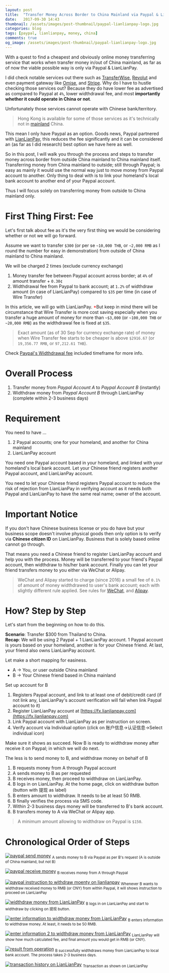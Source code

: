 ```yaml
---
layout: post
title:  "Transfer Money Across Border to China Mainland via Paypal & LianLianPay"
date:   2017-09-30 14:43
thumbnail: /assets/images/post-thumbnail/paypal-lianlianpay-logo.jpg
categories: blog
tags: [paypal, lianlianpay, money, china]
comments: true
og_image: /assets/images/post-thumbnail/paypal-lianlianpay-logo.jpg
---
```


With a quest to find a cheapest and obviously online money transferring service that works when transfer money in/out of China mainland, as far as of now the viable possible way is only via Paypal & LianLianPay.

I did check notable services out there such as [TransferWise](https://transferwise.com), [Revolut](https://www.revolut.com) and even payment gateway like [Omise](https://www.omise.co/), and [Stripe](https://stripe.com). Why do I have to hustle checking those services out? Because they do have lower fee as advertised as compared to Paypal at `4%`, lower widthdrawal fee, and most **importantly whether it could operate in China or not**.

Unfortunately those services cannot operate with Chinese bank/territory.

> Hong Kong is available for some of those services as it's technically not in [mainland](https://en.wikipedia.org/wiki/Mainland_China) China.

This mean I only have Paypal as an option. Goods news, Paypal partnered with [LianLianPay](https://fx.lianlianpay.com), this reduces the fee significantly and it can be considered an (as far as I did research) best option we have here as well.

So in this post, I will walk you through the process and steps to transfer money across border from outside China mainland to China mainland itself. Transferring money from China mainland to outside; still through Paypal; is easy as mainly it would use the normal way just to move money from Paypal account to another. Only thing to deal with is to link your homeland's local bank account to another end of your Paypal account.

Thus I will focus solely on transferring money from outside to China mainland only.

# First Thing First: **Fee**

Let's first talk about fee as it's the very first thing we would be considering whether or not we will go forward.

Assume we want to transfer `$300` (or per se `~10,000 THB`, or `~2,000 RMB` as I round the number for easy in demonstration) from outside of China mainland to China mainland. 

We will be charged 2 times (exclude currency exchange)

1. Money transfer fee between Paypal account across border; at `4%` of amount transfer + `0.30¢`
2. Widthdrawal fee from Paypal to bank account; at `1.2%` of widthdraw amount (in case of LianLianPay) compared to `$35` per time (in case of Wire Transfer)

In this article, we will go with LianLianPay. <font color="red">*</font>But keep in mind there will be circumstance that Wire Transfer is more cost saving especially when you transfer a huge amount of money for more than `~$3,000` (or `~100,000 THB` or `~20,000 RMB`) as the widthdrawal fee is fixed at `$35`.

> Exact amount (as of 30 Sep for currency exchange rate) of money when Wire Transfer fee starts to be cheaper is above `$2916.67` (or `19,356.77 RMB`, or `97,212.61 THB`).

Check [Paypal's Widthdrawal fee](https://www.paypal.com/c2/selfhelp/article/what-are-the-fees-for-withdrawing-funds-from-my-paypal-balance-faq2285/3) included timeframe for more info.

# Overall Process

1. Transfer money from _Paypal Account A_ to _Paypal Account B_ (instantly)
2. Widthdraw money from _Paypal Account B_ through LianLianPay (complete within 2-3 business days)


# Requirement

You need to have ...

1. 2 Paypal accounts; one for your homeland, and another for China mainland
2. LianLianPay account

You need one Paypal account based in your homeland, and linked with your homeland's local bank account. Let your Chinese friend registers another Paypal account, and LianLianPay account.

You need to let your Chinese friend registers Paypal account to reduce the risk of rejection from LianLianPay in verifying account as it needs both Paypal and LianLianPay to have the same real name; owner of the account.

# Important Notice

If you don't have Chinese business license or you do have but your business scope doesn't involve physical goods then only option is to verify via **Chinese citizen ID** on LianLianPay. Business that is solely based online cannot go through.

That means you need a Chinese friend to register LianLianPay account and help you with the process. Money will be transferred to your friend's Paypal account, then widthdraw to his/her bank account. Finally you can let your friend transfers money to you either via WeChat or Alipay.

> WeChat and Alipay started to charge (since 2016) a small fee of `0.1%` of amount of money widthdrawed to user's bank account; each with slightly different rule applied. See rules for [WeChat](https://chinachannel.co/new-wechat-service-charge/), and [Alipay](https://www.pymnts.com/news/payment-methods/2016/alipay-withdrawal-fee-charge/).

# How? Step by Step

Let's start from the beginning on how to do this.

**Scenario**: Transfer $300 from Thailand to China.  
**Recap**: We will be using 2 Paypal + 1 LianLianPay account. 1 Paypal account is yours based on your homeland, another is for your Chinese friend. At last, your friend also owns LianLianPay account.

Let make a short mapping for easiness.

* A -> You, or user outside China mainland
* B -> Your Chinese friend based in China mainland

Set up account for B

1. Registers Paypal account, and link to at least one of debit/credit card (if not link any, LianLianPay's account verification will fail when link Paypal account to it)
2. Register LianLianPay account at [https://fx.lianlianpay.com](https://fx.lianlianpay.com)
3. Link Paypal account with LianLianPay as per instruction on screen.
4. Verify account via Individual option (click on 账户信息->认证信息->Select individual icon)

Make sure it shows as succeed. Now B is ready to widthdraw money after receive it on Paypal; in which we will do next.

The less is to send money to B, and widthdraw money on behalf of B

1. B requests money from A through Paypal account
2. A sends money to B as per requested
3. B receives money, then proceed to widthdraw on LianLianPay.
4. B logs in on LianLianPay. At the home page, click on widthdraw button (button with 提现 as label)
5. B enters amount to widthdraw. It needs to be at least 50 RMB.
6. B finally verifies the process via SMS code.
7. Within 2-3 business days money will be transferred to B's bank account.
8. B transfers money to A via WeChat or Alipay app.

> A minimum amount allowing to widthdraw on Paypal is `$150`.

# Chronological Order of Steps

[![paypal send money](/assets/images/paypal-lianlianpay/send-money.png)](/assets/images/paypal-lianlianpay/send-money.png)
<sub class="img-tagline">A sends money to B via Paypal as per B's request (A is outside of China mainland, but not B)<sub>

[![paypal receive money](/assets/images/paypal-lianlianpay/receive-money.jpg)](/assets/images/paypal-lianlianpay/receive-money.jpg)
<sub class="img-tagline">B receives money from A through Paypal</sub>

[![paypal instruction to withdraw moenty on lianlianpay](/assets/images/paypal-lianlianpay/start-to-widthdraw.png)](/assets/images/paypal-lianlianpay/start-to-widthdraw.png)
<sub class="img-tagline">Whenever B wants to widthdraw received money to RMB (or CNY) from within Paypal, it will shows instruction to proceed on LianLianPay</sub>

[![widthdraw money from LianLianPay](/assets/images/paypal-lianlianpay/lianlianpay-login.png)](/assets/images/paypal-lianlianpay/lianlianpay-login.png)
<sub class="img-tagline">B logs in on LianLianPay and start to widthdraw by clicking on 提现 button.</sub>

[![enter information to widthdraw money from LianLianPay](/assets/images/paypal-lianlianpay/form-widthdraw.png)](/assets/images/paypal-lianlianpay/form-widthdraw.png)
<sub class="img-tagline">B enters information to widthdraw money. At least, it needs to be 50 RMB.</sub>

[![enter information 2 to widthdraw money from LianLianPay](/assets/images/paypal-lianlianpay/form2-widthdraw.png)](/assets/images/paypal-lianlianpay/form2-widthdraw.png)
<sub class="img-tagline">LianLianPay will show how much calculated fee, and final amount you would get in RMB (or CNY).</sub>

[![result from operation](/assets/images/paypal-lianlianpay/successfully-widthdraw.png)](/assets/images/paypal-lianlianpay/successfully-widthdraw.png)
<sub class="img-tagline">B successfully widthdraws money from LianLianPay to local bank account. The process takes 2-3 business days.</sub>

[![transaction history on LianLianPay](/assets/images/paypal-lianlianpay/widthdraw-result.png)](/assets/images/paypal-lianlianpay/widthdraw-result.png)
<sub class="img-tagline">Transaction as shown on LianLianPay</sub>